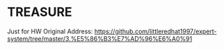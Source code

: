 # TREASURE

Just for HW
Original Address: https://github.com/littleredhat1997/expert-system/tree/master/3.%E5%86%B3%E7%AD%96%E6%A0%91
